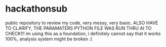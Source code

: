 # hackathonsub
public repository to review my code, very messy, very basic. ALSO HAVE TO CLARIFY, THE PARAMATERS PYTHON FILE WAS RUN THRU AI TO CHECK!!! 
im using this as a foundation, i definitely cannot say that it works 100%, analysis system might be broken :(
